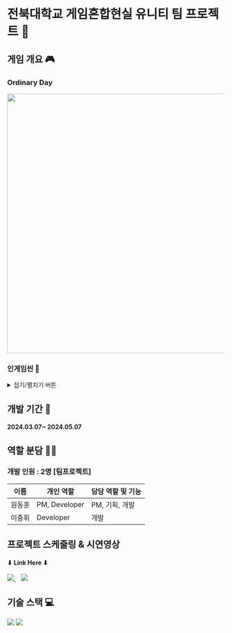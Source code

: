 # 전북대학교 게임혼합현실 유니티 팀 프로젝트 👥
## 게임 개요 🎮
### Ordinary Day
<img width="600" src="https://github.com/gdevhun/gdevhun/assets/150761282/0639992c-24f2-4eae-9ef2-e75df46786ad">

### 인게임씬 🔎
<details>
<summary>접기/펼치기 버튼</summary> 
<div markdown="1">

#### 메뉴 씬
<img width="600" src="https://github.com/gdevhun/gdevhun/assets/150761282/df2d2ff2-de24-4f98-814c-f4b5d7ecbd66">

#### 로딩 씬
<img width="600" src="https://github.com/gdevhun/gdevhun/assets/150761282/0fbfcbd9-8286-41d3-ba8e-5e17ff01cb88">

#### 게임 씬1
<img width="600" src="https://github.com/gdevhun/gdevhun/assets/150761282/293396d1-d43d-46c3-8d28-71bceef104fa">

#### 게임 씬2
<img width="600" src="https://github.com/gdevhun/gdevhun/assets/150761282/a9da82d5-96be-4883-b1f1-ef50bb749d5a">

#### 게임 씬3
<img width="600" src="https://github.com/gdevhun/gdevhun/assets/150761282/66155b29-c39b-45ad-96fa-e54e7e6dc7c2">

</div>
</details>

## 개발 기간 📅
#### 2024.03.07~ 2024.05.07

## 역할 분담 🧑‍💻
### 개발 인원 : 2명 [팀프로젝트]
| 이름 | 개인 역할 | 담당 역할 및 기능 |
| ------ | ---------- | ------ |
| 원동훈 | PM, Developer | PM, 기획, 개발 |
| 이중휘 | Developer | 개발 |


## 프로젝트 스케줄링 & 시연영상 
#### ⬇ Link Here ⬇
<a href="https://river-pearl-643.notion.site/UnityTeamProject-06bfc7d0cf334de69735aa4340d57176?pvs=4" target="_blank">
  <img src="https://img.shields.io/badge/Notion-000000?style=for-the-badge&logo=notion&logoColor=white" />
</a>
&nbsp;&nbsp;
<a href="https://youtu.be/aga8AXHjsmA" target="_blank">
  <img src="https://img.shields.io/badge/YouTube-%23FF0000?style=for-the-badge&logo=youtube&logoColor=white" />
</a>

 
## 기술 스택 💻
<img src="https://img.shields.io/badge/Unity-FFFFFF?style=for-the-badge&logo=Unity&logoColor=black">
<img src="https://img.shields.io/badge/csharp-512BD4?style=for-the-badge&logo=csharp&logoColor=white">

